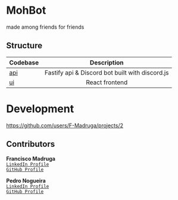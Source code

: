 # MohBot

made among friends for friends

## Structure

| Codebase   |                   Description                   |
| :--------- | :---------------------------------------------: |
| [api](api) | Fastify api & Discord bot built with discord.js |
| [ui](ui)   |                 React frontend                  |

# Development

https://github.com/users/F-Madruga/projects/2

## Contributors

**Francisco Madruga** <br>
[`LinkedIn Profile`](https://www.linkedin.com/in/francisco-madruga-0694971b4)
<br> [`GitHub Profile`](https://github.com/F-Madruga) <br>

**Pedro Nogueira** <br>
[`LinkedIn Profile`](https://www.linkedin.com/in/pedroinogueira/) <br>
[`GitHub Profile`](https://github.com/Pedro-No) <br>
